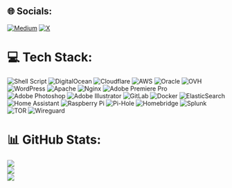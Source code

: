 
## 🌐 Socials:
[![Medium](https://img.shields.io/badge/Medium-12100E?logo=medium&logoColor=white)](https://medium.com/@mimc14tv) [![X](https://img.shields.io/badge/X-black.svg?logo=X&logoColor=white)](https://x.com/mikekasjanowicz) 

# 💻 Tech Stack:
![Shell Script](https://img.shields.io/badge/shell_script-%23121011.svg?style=flat-square&logo=gnu-bash&logoColor=white) ![DigitalOcean](https://img.shields.io/badge/DigitalOcean-%230167ff.svg?style=flat-square&logo=digitalOcean&logoColor=white) ![Cloudflare](https://img.shields.io/badge/Cloudflare-F38020?style=flat-square&logo=Cloudflare&logoColor=white) ![AWS](https://img.shields.io/badge/AWS-%23FF9900.svg?style=flat-square&logo=amazon-aws&logoColor=white) ![Oracle](https://img.shields.io/badge/Oracle-F80000?style=flat-square&logo=oracle&logoColor=white) ![OVH](https://img.shields.io/badge/ovh-%23123F6D.svg?style=flat-square&logo=ovh&logoColor=#123F6D) ![WordPress](https://img.shields.io/badge/WordPress-%23117AC9.svg?style=flat-square&logo=WordPress&logoColor=white) ![Apache](https://img.shields.io/badge/apache-%23D42029.svg?style=flat-square&logo=apache&logoColor=white) ![Nginx](https://img.shields.io/badge/nginx-%23009639.svg?style=flat-square&logo=nginx&logoColor=white) ![Adobe Premiere Pro](https://img.shields.io/badge/Adobe%20Premiere%20Pro-9999FF.svg?style=flat-square&logo=Adobe%20Premiere%20Pro&logoColor=white) ![Adobe Photoshop](https://img.shields.io/badge/adobe%20photoshop-%2331A8FF.svg?style=flat-square&logo=adobe%20photoshop&logoColor=white) ![Adobe Illustrator](https://img.shields.io/badge/adobe%20illustrator-%23FF9A00.svg?style=flat-square&logo=adobe%20illustrator&logoColor=white) ![GitLab](https://img.shields.io/badge/gitlab-%23181717.svg?style=flat-square&logo=gitlab&logoColor=white) ![Docker](https://img.shields.io/badge/docker-%230db7ed.svg?style=flat-square&logo=docker&logoColor=white) ![ElasticSearch](https://img.shields.io/badge/-ElasticSearch-005571?style=flat-square&logo=elasticsearch) ![Home Assistant](https://img.shields.io/badge/home%20assistant-%2341BDF5.svg?style=flat-square&logo=home-assistant&logoColor=white) ![Raspberry Pi](https://img.shields.io/badge/-RaspberryPi-C51A4A?style=flat-square&logo=Raspberry-Pi) ![Pi-Hole](https://img.shields.io/badge/pihole-%2396060C.svg?style=flat-square&logo=pi-hole&logoColor=white) ![Homebridge](https://img.shields.io/badge/homebridge-%23491F59.svg?style=flat-square&logo=homebridge&logoColor=white) ![Splunk](https://img.shields.io/badge/splunk-%23000000.svg?style=flat-square&logo=splunk&logoColor=white) ![TOR](https://img.shields.io/badge/tor-%237E4798.svg?style=flat-square&logo=tor-project&logoColor=white) ![Wireguard](https://img.shields.io/badge/wireguard-%2388171A.svg?style=flat-square&logo=wireguard&logoColor=white)
# 📊 GitHub Stats:
![](https://github-readme-stats.vercel.app/api?username=mkasjanowicz&theme=dark&hide_border=false&include_all_commits=true&count_private=true)<br/>
![](https://github-readme-streak-stats.herokuapp.com/?user=mkasjanowicz&theme=dark&hide_border=false)<br/>
![](https://github-readme-stats.vercel.app/api/top-langs/?username=mkasjanowicz&theme=dark&hide_border=false&include_all_commits=true&count_private=true&layout=compact)

<!-- Proudly created with GPRM ( https://gprm.itsvg.in ) -->
